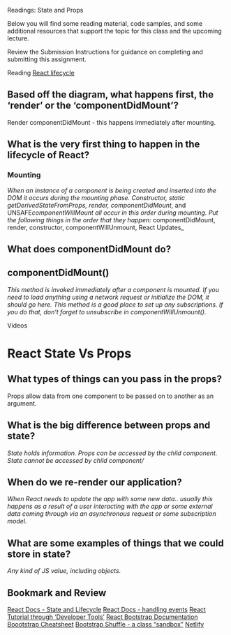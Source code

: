 Readings: State and Props

Below you will find some reading material, code samples, and some additional resources that support the topic for this class and the upcoming lecture.

Review the Submission Instructions for guidance on completing and submitting this assignment.

Reading
[React lifecycle](https://medium.com/@joshuablankenshipnola/react-component-lifecycle-events-cb77e670a093)

## Based off the diagram, what happens first, the ‘render’ or the ‘componentDidMount’?

Render
componentDidMount - this happens immediately after mounting.

## What is the very first thing to happen in the lifecycle of React?

### Mounting

_When an instance of a component is being created and inserted into the DOM it occurs during the mounting phase. Constructor, static getDerivedStateFromProps, render, componentDidMount,_ and UNSAFE*componentWillMount all occur in this order during mounting.*
_Put the following things in the order that they happen:_ componentDidMount, render, constructor, componentWillUnmount, React Updates\_

## What does componentDidMount do?

## componentDidMount()

_This method is invoked immediately after a component is mounted. If you need to load anything using a network request or initialize the DOM, it should go here. This method is a good place to set up any subscriptions. If you do that, don’t forget to unsubscribe in componentWillUnmount()._

Videos

# React State Vs Props

## What types of things can you pass in the props?

Props allow data from one component to be passed on to another as an argument.

## What is the big difference between props and state?

_State holds information. Props can be accessed by the child component. State cannot be accessed by child component/_

## When do we re-render our application?

_When React needs to update the app with some new data.. usually this happens as a result of a user interacting with the app or some external data coming through via an asynchronous request or some subscription model._

## What are some examples of things that we could store in state?

_Any kind of JS value, including objects._

## Bookmark and Review

[React Docs - State and Lifecycle](https://legacy.reactjs.org/docs/state-and-lifecycle.html)
[React Docs - handling events](https://legacy.reactjs.org/docs/handling-events.html)
[React Tutorial through ‘Developer Tools’](https://react.dev/learn/tutorial-tic-tac-toe)
[React Bootstrap Documentation](https://react-bootstrap.github.io/)
[Boootstrap Cheatsheet](https://getbootstrap.com/docs/5.0/examples/cheatsheet/)
[Bootstrap Shuffle - a class “sandbox”](https://bootstrapshuffle.com/classes)
[Netlify](https://www.netlify.com/)
